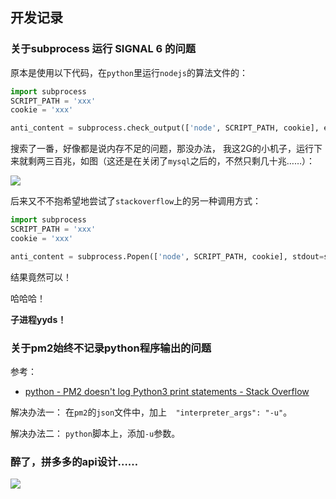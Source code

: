## 开发记录

### 关于subprocess 运行 SIGNAL 6 的问题

原本是使用以下代码，在`python`里运行`nodejs`的算法文件的：

```python
import subprocess
SCRIPT_PATH = 'xxx'
cookie = 'xxx'

anti_content = subprocess.check_output(['node', SCRIPT_PATH, cookie], encoding='utf-8').strip()
```

搜索了一番，好像都是说内存不足的问题，那没办法， 我这2G的小机子，运行下来就剩两三百兆，如图（这还是在关闭了`mysql`之后的，不然只剩几十兆……）：

![](http://mark-vue-oss.oss-cn-hangzhou.aliyuncs.com/pasteimageintomarkdown/2021-05-06/45966396673178.png?Expires=4773903033&OSSAccessKeyId=LTAI4G8kArj75ch3irL8mUUJ&Signature=NEE78sHxBuLNtSJeaKlMXglXit4%3D)


后来又不不抱希望地尝试了`stackoverflow`上的另一种调用方式：
```python
import subprocess
SCRIPT_PATH = 'xxx'
cookie = 'xxx'

anti_content = subprocess.Popen(['node', SCRIPT_PATH, cookie], stdout=subprocess.PIPE, encoding='utf-8').stdout.read().strip()
```

结果竟然可以！

哈哈哈！

**子进程yyds！**

### 关于pm2始终不记录python程序输出的问题
参考：
- [python - PM2 doesn't log Python3 print statements - Stack Overflow](https://stackoverflow.com/questions/37959217/pm2-doesnt-log-python3-print-statements)

解决办法一：
在`pm2`的`json`文件中，加上`  "interpreter_args": "-u"`。

解决办法二：
`python`脚本上，添加`-u`参数。 

### 醉了，拼多多的api设计……
![](http://mark-vue-oss.oss-cn-hangzhou.aliyuncs.com/pasteimageintomarkdown/2021-05-06/11617979774528.png?Expires=4773868684&OSSAccessKeyId=LTAI4G8kArj75ch3irL8mUUJ&Signature=uMcOMbpzW8h2xZ9yd24CSi69bMk%3D)

